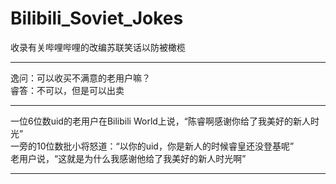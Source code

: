 # Bilibili_Soviet_Jokes
收录有关哔哩哔哩的改编苏联笑话以防被橄榄
  
*****************************

逸问：可以收买不满意的老用户嘛？  
睿答：不可以，但是可以出卖  
  
***************************
  
一位6位数uid的老用户在Bilibili World上说，“陈睿啊感谢你给了我美好的新人时光”  
一旁的10位数批小将怒道：“以你的uid，你是新人的时候睿皇还没登基呢”  
老用户说，“这就是为什么我感谢他给了我美好的新人时光啊”  
  
***************************

